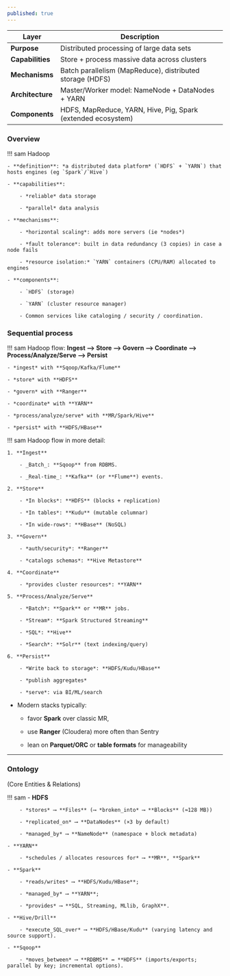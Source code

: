 ```yaml
---
published: true
---
```


| Layer            | Description                                                  |
| ---------------- | ------------------------------------------------------------ |
| **Purpose**      | Distributed processing of large data sets                    |
| **Capabilities** | Store + process massive data across clusters                 |
| **Mechanisms**   | Batch parallelism (MapReduce), distributed storage (HDFS)    |
| **Architecture** | Master/Worker model: NameNode + DataNodes + YARN             |
| **Components**   | HDFS, MapReduce, YARN, Hive, Pig, Spark (extended ecosystem) |


### Overview

!!! sam
    Hadoop 

    - **definition**: *a distributed data platform* (`HDFS` + `YARN`) that hosts engines (eg `Spark`/`Hive`)

    - **capabilities**:

        - *reliable* data storage

        - *parallel* data analysis

    - **mechanisms**: 

        - *horizontal scaling*: adds more servers (ie *nodes*)

        - *fault tolerance*: built in data redundancy (3 copies) in case a node fails

        - *resource isolation:* `YARN` containers (CPU/RAM) allocated to engines

    - **components**:

        - `HDFS` (storage)

        - `YARN` (cluster resource manager)

        - Common services like cataloging / security / coordination.


### Sequential process

!!! sam
    Hadoop flow: **Ingest ⟶ Store ⟶ Govern ⟶ Coordinate ⟶ Process/Analyze/Serve ⟶ Persist**

    - *ingest* with **Sqoop/Kafka/Flume**

    - *store* with **HDFS**

    - *govern* with **Ranger**

    - *coordinate* with **YARN**

    - *process/analyze/serve* with **MR/Spark/Hive**

    - *persist* with **HDFS/HBase**


!!! sam
    Hadoop flow in more detail:

    1. **Ingest**

        - _Batch_: **Sqoop** from RDBMS.

        - _Real-time_: **Kafka** (or **Flume**) events.

    2. **Store**

        - *In blocks*: **HDFS** (blocks + replication)

        - *In tables*: **Kudu** (mutable columnar)

        - *In wide-rows*: **HBase** (NoSQL)  

    3. **Govern**

        - *auth/security*: **Ranger**

        - *catalogs schemas*: **Hive Metastore**

    4. **Coordinate**

        - *provides cluster resources*: **YARN**

    5. **Process/Analyze/Serve**

        - *Batch*: **Spark** or **MR** jobs.

        - *Stream*: **Spark Structured Streaming**

        - *SQL*: **Hive**

        - *Search*: **Solr** (text indexing/query)

    6. **Persist**

        - *Write back to storage*: **HDFS/Kudu/HBase**

        - *publish aggregates*

        - *serve*: via BI/ML/search


- Modern stacks typically:

    - favor **Spark** over classic MR,

    - use **Ranger** (Cloudera) more often than Sentry

    - lean on **Parquet/ORC** or **table formats** for manageability

---

### Ontology
(Core Entities & Relations)

!!! sam
    - **HDFS**

        - *stores* ⟶ **Files** (⟶ *broken_into* ⟶ **Blocks** (≈128 MB))

        - *replicated_on* ⟶ **DataNodes** (×3 by default)

        - *managed_by* ⟶ **NameNode** (namespace + block metadata)

    - **YARN**

        - *schedules / allocates resources for* ⟶ **MR**, **Spark**

    - **Spark**

        - *reads/writes* ⟶ **HDFS/Kudu/HBase**; 

        - *managed_by* ⟶ **YARN**; 

        - *provides* ⟶ **SQL, Streaming, MLlib, GraphX**.

    - **Hive/Drill**

        - *execute_SQL_over* ⟶ **HDFS/HBase/Kudu** (varying latency and source support).

    - **Sqoop**

        - *moves_between* ⟶ **RDBMS** ↔ **HDFS** (imports/exports; parallel by key; incremental options).